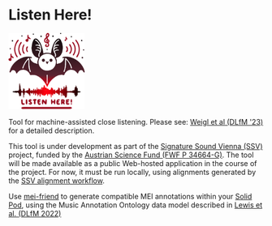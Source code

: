 # Listen Here!

<img src="/app/static/bat/ListenHereBat.png" width="150" alt="Listen Here!">


Tool for machine-assisted close listening. Please see: [Weigl et al (DLfM '23)](https://doi.org/10.1145/3625135.3625144) for a detailed description.

This tool is under development as part of the [Signature Sound Vienna (SSV)](https://iwk.mdw.ac.at/signature-sound-vienna) project, funded by the [Austrian Science Fund (FWF P 34664-G)](https://pf.fwf.ac.at/en/research-in-practice/project-finder?search%5Bwhat%5D=&search%5Bpromotion_category_id%5D%5B%5D=&search%5Bcall%5D=&search%5Bproject_number%5D=&search%5Bdecision_board_ids%5D=&search%5Bproject_title%5D=&search%5Blead_firstname%5D=&search%5Blead_lastname%5D=Weigl&search%5Bresearch_place_kind%5D%5B%5D=&search%5Bresearch_place_kind%5D%5B%5D=Universit%C3%A4t+f%C3%BCr+Musik+und+darstellende+Kunst+Wien&multiselect=Universit%C3%A4t+f%C3%BCr+Musik+und+darstellende+Kunst+Wien&search%5Binstitute_name%5D=&search%5Bstart_date%5D=&search%5Bend_date%5D=&search%5Bgrant_years%5D%5B%5D=&search%5Bgrant_years%5D%5B%5D=2021&multiselect=2021&search%5Bstatus_id%5D=&search%5Bscience_discipline_id%5D=&search%5Bper_page%5D=10#search-results).
The tool will be made available as a public Web-hosted application in the course of the project. For now, it must be run locally, using alignments generated by the [SSV alignment workflow](https://github.com/signature-sound-vienna/alignment).

Use [mei-friend](https://mei-friend.mdw.ac.at) to generate compatible MEI annotations within your [Solid Pod](https://solidproject.org), using the Music Annotation Ontology data model described in [Lewis et al. (DLfM 2022)](https://doi.org/10.1145/3543882.3543891)

